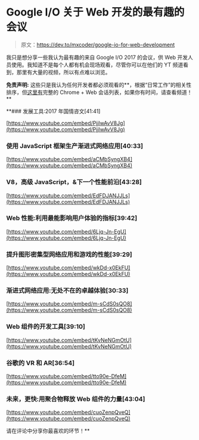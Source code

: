 # Google I/O 关于 Web 开发的最有趣的会议

> 原文：<https://dev.to/mxcoder/google-io-for-web-development>

我只是想分享一些我认为最有趣的来自 Google I/O 2017 的会议，供 Web 开发人员使用。我知道不是每个人都有机会现场观看，尽管你可以在他们的 YT 频道看到，那里有大量的视频，所以有点难以浏览。

**免责声明:**
这些只是我认为任何开发者都必须观看的**，根据“日常工作”的相关性排序，但[这里有](https://www.youtube.com/playlist?list=PLNYkxOF6rcICniLJ2rfj0FexlA-9zmJJE)完整的 Chrome + Web 会话列表，如果你有时间，请查看频道！**

 **### 发展工具:2017 年国情咨文[41:41]

[https://www.youtube.com/embed/PjjlwAvV8Jg](https://www.youtube.com/embed/PjjlwAvV8Jg)

### 使用 JavaScript 框架生产渐进式网络应用[40:33]

[https://www.youtube.com/embed/aCMbSyngXB4](https://www.youtube.com/embed/aCMbSyngXB4)

### V8，高级 JavaScript，&下一个性能前沿[43:28]

[https://www.youtube.com/embed/EdFDJANJJLs](https://www.youtube.com/embed/EdFDJANJJLs)

### Web 性能:利用最能影响用户体验的指标[39:42]

[https://www.youtube.com/embed/6Ljq-Jn-EgU](https://www.youtube.com/embed/6Ljq-Jn-EgU)

### 提升图形密集型网络应用和游戏的性能[39:29]

[https://www.youtube.com/embed/wkDd-x0EkFU](https://www.youtube.com/embed/wkDd-x0EkFU)

### 渐进式网络应用:无处不在的卓越体验[30:33]

[https://www.youtube.com/embed/m-sCdS0sQO8](https://www.youtube.com/embed/m-sCdS0sQO8)

### Web 组件的开发工具[39:10]

[https://www.youtube.com/embed/tKvNeNGmOtU](https://www.youtube.com/embed/tKvNeNGmOtU)

### 谷歌的 VR 和 AR[36:54]

[https://www.youtube.com/embed/tto90e-DfeM](https://www.youtube.com/embed/tto90e-DfeM)

### 未来，更快:用聚合物释放 Web 组件的力量[43:04]

[https://www.youtube.com/embed/cuoZenpQveQ](https://www.youtube.com/embed/cuoZenpQveQ)

请在评论中分享你最喜欢的环节！**